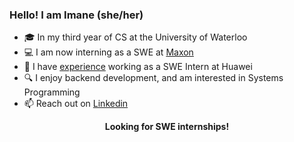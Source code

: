 ### Hello! I am Imane (she/her)

* 🎓 In my third year of CS at the University of Waterloo
* 💻 I am now interning as a SWE at <a href="https://www.maxon.net/en/">Maxon</a>
* 💼 I have <a href="https://github.com/EnamiYa/Resume/blob/main/resume.pdf">experience</a> working as a SWE Intern at Huawei
* 🔍 I enjoy backend development, and am interested in Systems Programming
* 📫 Reach out on <a href="https://www.linkedin.com/in/iyacoubi/" >Linkedin</a>
  
<p align="center">
  <strong>
     Looking for SWE internships!
  </strong>
</p>
